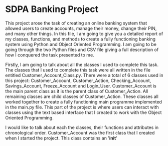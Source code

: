 # SDPA Banking Project

This project arose the task of creating an online banking system that allowed users to create accounts, manage their money, change their PIN, and many other things.
In this file, I am going to give you a detailed report of my classes, functions, and methods to create a fully functioning banking system using Python and Object
Oriented Programming. I am going to be going through the two Python files and CSV file giving a full description of how I conquered the task presented to me.

Firstly, I am going to talk about all the classes I used to complete this task. The classes that I used to complete this task were all written in the file entitled
Customer_Account_Class.py. There were a total of 6 classes used in this project: Customer_Account, Customer_Action, Checking_Account, Savings_Account, Freeze_Account and Login_User. Customer_Account is the main parent class as it is the parent class of Customer_Action. All remaining classes are child classes of Customer_Action. These classes all worked together to create a fully functioning main programme implemented in the main.py file. This part of the project is where users can interact with classes using the text based interface that I created to work with the Object Oriented Programming.

I would like to talk about each the classes, their functions and attributes in chronological order. Customer_Account was the first class that I created when I started the project. This class contains an '__init__'
